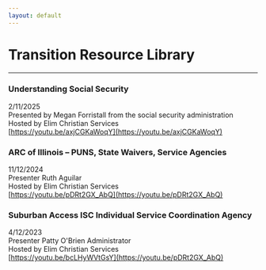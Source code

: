 ```yaml
---
layout: default
---
```


<style>
img {
    float:center;
    width:250 px;
    object-fit:contain;
}
</style>
# Transition Resource Library
---

### Understanding Social Security
2/11/2025 <br>
Presented by Megan Forristall from the social security administration <br>
Hosted by Elim Christian Services  <br>
[https://youtu.be/axjCGKaWoqY](https://youtu.be/axjCGKaWoqY) <br>
### ARC of Illinois – PUNS, State Waivers, Service Agencies
11/12/2024 <br>
Presenter Ruth Aguilar <br>
Hosted by Elim Christian Services  <br>
[https://youtu.be/pDRt2GX_AbQ](https://youtu.be/pDRt2GX_AbQ) <br>
### Suburban Access ISC Individual Service Coordination Agency
4/12/2023 <br>
Presenter Patty O'Brien Administrator <br>
Hosted by Elim Christian Services  <br>
[https://youtu.be/bcLHyWVtGsY](https://youtu.be/pDRt2GX_AbQ) <br>








